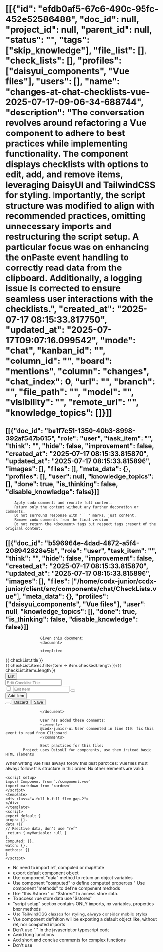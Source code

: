 # [[{"id": "efdb0af5-67c6-490c-95fc-452e52586488", "doc_id": null, "project_id": null, "parent_id": null, "status": "", "tags": ["skip_knowledge"], "file_list": [], "check_lists": [], "profiles": ["daisyui_components", "Vue files"], "users": [], "name": "changes-at-chat-checklists-vue-2025-07-17-09-06-34-688744", "description": "The conversation revolves around refactoring a Vue component to adhere to best practices while implementing functionality. The component displays checklists with options to edit, add, and remove items, leveraging DaisyUI and TailwindCSS for styling. Importantly, the script structure was modified to align with recommended practices, omitting unnecessary imports and restructuring the script setup. A particular focus was on enhancing the onPaste event handling to correctly read data from the clipboard. Additionally, a logging issue is corrected to ensure seamless user interactions with the checklists.", "created_at": "2025-07-17 08:15:33.817750", "updated_at": "2025-07-17T09:07:16.099542", "mode": "chat", "kanban_id": "", "column_id": "", "board": "mentions", "column": "changes", "chat_index": 0, "url": "", "branch": "", "file_path": "", "model": "", "visibility": "", "remote_url": "", "knowledge_topics": []}]]
## [[{"doc_id": "be1f7c51-1350-40b3-8998-392af547b615", "role": "user", "task_item": "", "think": "", "hide": false, "improvement": false, "created_at": "2025-07-17 08:15:33.815870", "updated_at": "2025-07-17 08:15:33.815896", "images": [], "files": [], "meta_data": {}, "profiles": [], "user": null, "knowledge_topics": [], "done": true, "is_thinking": false, "disable_knowledge": false}]]

        Apply codx comments and rewrite full content.
        Return only the content without any further decoration or comments.
        Do not surround response with '```' marks, just content.
        Remove codx comments from the final version.
        Do not return the <document> tags but respect tags present of the original content.
        
## [[{"doc_id": "b596964e-4dad-4872-a5f4-208942828e5b", "role": "user", "task_item": "", "think": "", "hide": false, "improvement": false, "created_at": "2025-07-17 08:15:33.815870", "updated_at": "2025-07-17 08:15:33.815896", "images": [], "files": ["/home/codx-junior/codx-junior/client/src/components/chat/CheckLists.vue"], "meta_data": {}, "profiles": ["daisyui_components", "Vue files"], "user": null, "knowledge_topics": [], "done": true, "is_thinking": false, "disable_knowledge": false}]]

                    Given this document:
                    <document>

                    <template>
  <div class="flex gap-2 items-center">
    <div v-for="checkList in checkLists" :key="checkList.title"
      class="badge flex gap-2"
      @click.stop="onEditChecklist(checkList)"
      >
      <div>{{ checkList.title }}</div>
      <div>
        {{ checkList.items.filter(item => item.checked).length }}/{{ checkList.items.length }}
        <i class="fa-regular fa-square-check"></i>
        </div>
    </div>
    <button class="btn btn-xs" @click.stop="onEditChecklist()">
      <i class="fa-solid fa-plus"></i> List
    </button>
    <modal close="true" @close="onCloseEdit" 
      @paste="onPaste"
      v-if="editChecklist">
      <div class="flex flex-col gap-2">
        <input type="text" v-model="editChecklist.title" class="input input-bordered mb-2" placeholder="Edit Checklist Title"/>
        <div v-for="(item, index) in editChecklist.items" :key="index"
          class="flex items-center gap-2 mb-2">
          <input type="checkbox" v-model="item.checked" class="checkbox"/>
          <input type="text" v-model="item.title" class="input input-sm input-bordered" placeholder="Edit Item"/>
          <button @click.stop="removeItem(index)" class="btn btn-sm btn-error">
            <i class="fa-solid fa-trash-can"></i>
          </button>
        </div>
        <button @click.stop="addItem" class="btn btn-sm btn-primary mb-2">Add Item</button>
        <div class="flex gap-2 justify-end">
          <button @click.stop="onPaste" class="btn btn-secondary">
            <i class="fa-solid fa-paste"></i>
          </button>
          <button @click.stop="discardChanges" class="btn btn-secondary" v-if="selectedChecklist">Discard</button>
          <button @click.stop="saveChecklist" class="btn btn-primary" :disabled="!canSave">Save</button>
        </div>
      </div>
    </modal>
  </div>
</template>

<script>
export default {
  props: ['chat'],
  data() {
    return {
      selectedChecklist: null,
      editChecklist: null
    }
  },
  computed: {
    canSave() {
      if (!this.editChecklist.title) {
        return false
      }
      if (this.checkLists.find(c => c.title === this.editChecklist.title) !== this.selectedChecklist) {
        return false
      }
      return true
    },
    checkLists() {
      return this.chat.check_lists
      return [
        {
          title: 'Checklist 1',
          items: [
            { title: "Add new item", checked: true, checked_at: "20250101T23:00:01", checked_by: "userName" },
            { title: "List all tasks to be done", checked: false }
          ]
        },
        {
          title: 'Checklist 2',
          items: [
            { title: "Validate build", checked: true },
            { title: "Call team meeting", checked: true }
          ]
        }
      ]
    }
  },
  methods: {
    onEditChecklist(checkList) {
      this.selectedChecklist = checkList
      this.discardChanges()
    },
    addItem() {
      if (this.editChecklist) {
        this.editChecklist.items.push({ title: "", checked: false })
      }
    },
    removeItem(index) {
      if (this.editChecklist) {
        this.editChecklist.items.splice(index, 1)
      }
    },
    saveChecklist() {
      if (this.selectedChecklist) {
        Object.assign(this.selectedChecklist, this.editChecklist)
      } else {
        this.chat.check_lists = [...this.chat.check_lists, this.editChecklist] 
      }
      this.$emit('change', this.selectedChecklist)
      this.onCloseEdit()
    },
    discardChanges() {
      this.editChecklist = this.selectedChecklist ?  
                              { ...this.selectedChecklist,
                                items: [...this.selectedChecklist.items]
                               } : 
                              {
                                title: "",
                                items: []
                              }
    },
    onCloseEdit() {
      this.selectedChecklist = null
      this.editChecklist = null
    },
    async onPaste() {
      @codx-ok, please-wait...: fix this event to read from Clipboard
      const pasteText = (event.clipboardData || window.clipboardData).getData('text')
      const lines = pasteText.split('\n')
      lines.forEach(line => {
        if (this.editChecklist) {
          this.editChecklist.items.push({ title: line, checked: false })
        }
      })
    }
  }
}
</script>

                    </document>

                    User has added these comments:
                    <comments>
                    @codx-junior-ui User commented in line 119: fix this event to read from Clipboard
                    </comments>

                    Best practices for this file:
            Project uses DaisyUI for components, use them instead basic HTML elements
When writing vue files always follow this best parctices:
Vue files must always follow this structure in this order.
No other elements are valid:
```example vue file
<script setup>
import Component from './component.vue'
import markdown from 'mardown'
</script>
<template>
<div class="w.full h-full flex gap-2">
</div>
</template>
<script>
export default {
props: [].
data (){
// Reactive data, don't use "ref"
 return { myVariable: null }
},
computed: {},
watch: {},
methods: {}
}
</sctipt>
```
* No need to import ref, computed or mapState 
* export default component object
* Use component "data" method to return an object variables
* Use component "computed" to define computed properties
" Use component "methods" to define component methods 
* Use "this.$storex" or "$storex" to access store data.
* To access vue store data use "$storex"
* "script setup" section contains ONLY imports, no variables, properties bnor methods
* Use TailwindCSS classes for styling, always consider mobile styles
* Vue component definition will be exporting a default object like, without ref, nor computed imports
* Don't use ";" in the javascript or typescript code
* Avoid long functions
* Add short and concise comments for complex functions
* Don't use <style> elements, use TailWindCSS classes
            
                    
## [[{"doc_id": "3286fe7f-9f9c-4c92-b6b7-3cb5cddfc955", "role": "assistant", "task_item": "", "think": null, "hide": false, "improvement": false, "created_at": "2025-07-17 08:15:33.815870", "updated_at": "2025-07-17 08:15:33.815896", "images": [], "files": [], "meta_data": {"time_taken": 37.65829396247864, "first_chunk_time_taken": 9.059906005859375e-05, "model": "gpt-4o"}, "profiles": ["daisyui_components", "Vue files"], "user": null, "knowledge_topics": [], "done": true, "is_thinking": null, "disable_knowledge": false}]]
<template>
  <div class="flex gap-2 items-center">
    <div v-for="checkList in checkLists" :key="checkList.title"
      class="badge flex gap-2"
      @click.stop="onEditChecklist(checkList)">
      <div>{{ checkList.title }}</div>
      <div>
        {{ checkList.items.filter(item => item.checked).length }}/{{ checkList.items.length }}
        <i class="fa-regular fa-square-check"></i>
      </div>
    </div>
    <button class="btn btn-xs" @click.stop="onEditChecklist()">
      <i class="fa-solid fa-plus"></i> List
    </button>
    <modal close="true" @close="onCloseEdit" 
      @paste="onPaste"
      v-if="editChecklist">
      <div class="flex flex-col gap-2">
        <input type="text" v-model="editChecklist.title" class="input input-bordered mb-2" placeholder="Edit Checklist Title"/>
        <div v-for="(item, index) in editChecklist.items" :key="index" class="flex items-center gap-2 mb-2">
          <input type="checkbox" v-model="item.checked" class="checkbox"/>
          <input type="text" v-model="item.title" class="input input-sm input-bordered" placeholder="Edit Item"/>
          <button @click.stop="removeItem(index)" class="btn btn-sm btn-error">
            <i class="fa-solid fa-trash-can"></i>
          </button>
        </div>
        <button @click.stop="addItem" class="btn btn-sm btn-primary mb-2">Add Item</button>
        <div class="flex gap-2 justify-end">
          <button @click.stop="onPaste" class="btn btn-secondary">
            <i class="fa-solid fa-paste"></i>
          </button>
          <button @click.stop="discardChanges" class="btn btn-secondary" v-if="selectedChecklist">Discard</button>
          <button @click.stop="saveChecklist" class="btn btn-primary" :disabled="!canSave">Save</button>
        </div>
      </div>
    </modal>
  </div>
</template>

<script>
export default {
  props: ['chat'],
  data() {
    return {
      selectedChecklist: null,
      editChecklist: null
    }
  },
  computed: {
    canSave() {
      if (!this.editChecklist.title) {
        return false
      }
      if (this.checkLists.find(c => c.title === this.editChecklist.title) !== this.selectedChecklist) {
        return false
      }
      return true
    },
    checkLists() {
      return this.chat.check_lists
      return [
        {
          title: 'Checklist 1',
          items: [
            { title: "Add new item", checked: true, checked_at: "20250101T23:00:01", checked_by: "userName" },
            { title: "List all tasks to be done", checked: false }
          ]
        },
        {
          title: 'Checklist 2',
          items: [
            { title: "Validate build", checked: true },
            { title: "Call team meeting", checked: true }
          ]
        }
      ]
    }
  },
  methods: {
    onEditChecklist(checkList) {
      this.selectedChecklist = checkList
      this.discardChanges()
    },
    addItem() {
      if (this.editChecklist) {
        this.editChecklist.items.push({ title: "", checked: false })
      }
    },
    removeItem(index) {
      if (this.editChecklist) {
        this.editChecklist.items.splice(index, 1)
      }
    },
    saveChecklist() {
      if (this.selectedChecklist) {
        Object.assign(this.selectedChecklist, this.editChecklist)
      } else {
        this.chat.check_lists = [...this.chat.check_lists, this.editChecklist] 
      }
      this.$emit('change', this.selectedChecklist)
      this.onCloseEdit()
    },
    discardChanges() {
      this.editChecklist = this.selectedChecklist ?  
                              { ...this.selectedChecklist,
                                items: [...this.selectedChecklist.items]
                               } : 
                              {
                                title: "",
                                items: []
                              }
    },
    onCloseEdit() {
      this.selectedChecklist = null
      this.editChecklist = null
    },
    async onPaste() {
      const pasteText = (event.clipboardData || window.clipboardData).getData('text')
      const lines = pasteText.split('\n')
      lines.forEach(line => {
        if (this.editChecklist) {
          this.editChecklist.items.push({ title: line, checked: false })
        }
      })
    }
  }
}
</script>